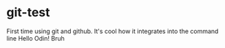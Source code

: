 # git-test
First time using git and github. It's cool how it integrates into the command line
Hello Odin!
Bruh